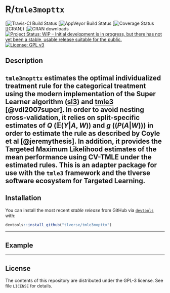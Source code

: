 
<!-- README.md is generated from README.Rmd. Please edit that file -->
R/`tmle3mopttx`
===============

\[![Travis-CI Build Status]() \[![AppVeyor Build Status]() \[![Coverage Status]() \[\[CRAN\]) \[![CRAN downloads]() [![Project Status: WIP – Initial development is in progress, but there has not yet been a stable, usable release suitable for the public.](http://www.repostatus.org/badges/latest/wip.svg)](http://www.repostatus.org/#wip) [![License: GPL v3](https://img.shields.io/badge/License-GPL%20v3-blue.svg)](http://www.gnu.org/licenses/gpl-3.0)

Description
-----------

`tmle3mopttx` estimates the optimal individualized treatment rule for the categorical treatment using the modern implementation of the Super Learner algorithm ([sl3](https://github.com/tlverse/sl3)) and [tmle3](https://github.com/tlverse/tmle3) \[@vdl2007super\]. In order to avoid nesting cross-validation, it relies on split-specific estimates of *Q* (𝔼(*Y*|*A*, *W*)) and *g* ((*P*(*A*|*W*))) in order to estimate the rule as described by Coyle et al \[@jeremythesis\]. In addition, it provides the Targeted Maximum Likelihood estimates of the mean performance using CV-TMLE under the estimated rules. This is an adapter package for use with the `tmle3` framework and the tlverse software ecosystem for Targeted Learning.
----------------------------------------------------------------------------------------------------------------------------------------------------------------------------------------------------------------------------------------------------------------------------------------------------------------------------------------------------------------------------------------------------------------------------------------------------------------------------------------------------------------------------------------------------------------------------------------------------------------------------------------------------------------------------------------------------------------------------------------------------

Installation
------------

You can install the most recent *stable release* from GitHub via [`devtools`](https://www.rstudio.com/products/rpackages/devtools/) with:

``` r
devtools::install_github("tlverse/tmle3mopttx")
```

------------------------------------------------------------------------

Example
-------

------------------------------------------------------------------------

License
-------

The contents of this repository are distributed under the GPL-3 license. See file `LICENSE` for details.
